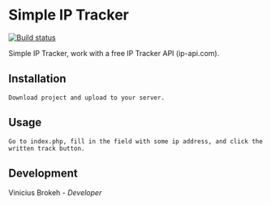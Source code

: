 #  Simple IP Tracker

[![Build status](https://ci2.dot.net/job/dotnet_codeformatter/job/master/job/innerloop/badge/icon)](https://ci2.dot.net/job/dotnet_codeformatter/job/master/job/innerloop/)

Simple IP Tracker, work with a free IP Tracker API (ip-api.com).

## Installation

```
Download project and upload to your server. 
```

## Usage

```
Go to index.php, fill in the field with some ip address, and click the written track button.
```

## Development

Vinicius Brokeh - _Developer_
